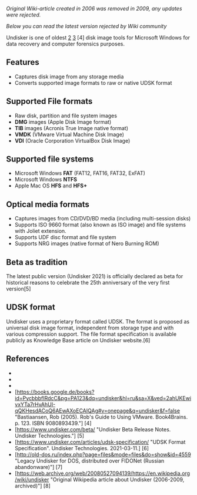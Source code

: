 *Original Wiki-article created in 2006 was removed in 2009, any updates were rejected.*

*Below you can read the latest version rejected by Wiki community*

Undisker is one of oldest [2] [3] [4] disk image tools for Microsoft Windows for data recovery and computer forensics purposes.

## Features
- Captures disk image from any storage media
- Converts supported image formats to raw or native UDSK format

## Supported File formats
- Raw disk, partition and file system images
- **DMG** images (Apple Disk Image format)
- **TIB** images (Acronis True Image native format)
- **VMDK** (VMware Virtual Machine Disk Image)
- **VDI** (Oracle Corporation VirtualBox Disk Image)

## Supported file systems
- Microsoft Windows **FAT** (FAT12, FAT16, FAT32, ExFAT)
- Microsoft Windows **NTFS**
- Apple Mac OS **HFS** and **HFS+**

## Optical media formats
- Captures images from CD/DVD/BD media (including multi-session disks)
- Supports ISO 9660 format (also known as ISO image) and file systems with Joliet extension.
- Supports UDF disc format and file system
- Supports NRG images (native format of Nero Burning ROM)

## Beta as tradition
The latest public version (Undisker 2021) is officially declared as beta for historical reasons to celebrate the 25th anniversary of the very first version[5]

## UDSK format
Undisker uses a proprietary format called UDSK. The format is proposed as universal disk image format, independent from storage type and with various compression support. 
The file format specification is available publicly as Knowledge Base article on Undisker website.[6]

## References
- [1]: <https://www.undisker.com/25-years-of-undisker/> "25 years of Undisker. Undisker Technologies"
- [2]: https://books.google.de/books?id=6f-9thpH_PcC&pg=PA155&dq=PC+Annoyances+undisker&hl=ru&sa=X&ved=2ahUKEwj0pKLkv6_vAhXM0qQKHRoLBfUQ6AEwAHoECAAQAg#v=onepage&q=PC%20Annoyances%20undisker&f=false "Bass, Steve (2003). PC Annoyances: How to Fix the Most Annoying Things about Your Personal Computer. O’Reilly Media. p. 155. ISBN 0-596-00593-8."
- [3]: https://link.springer.com/content/pdf/10.1007%2F978-1-4302-0027-7.pdf "Wolf, Chris; Halter, Erick M. (2005). Virtualization From the Desktop to the Enterprise. Apress Inc.. p. 89. ISBN 1-59059-495-9."
- [https://books.google.de/books?id=PycbbbfIRdcC&pg=PA123&dq=undisker&hl=ru&sa=X&ved=2ahUKEwivxYTa7rHvAhUI-qQKHesdACoQ6AEwAXoECAIQAg#v=onepage&q=undisker&f=false "Bastiaansen, Rob (2005). Rob's Guide to Using VMware. Book4Brains. p. 123. ISBN 9080893439."] [4]
- [https://www.undisker.com/beta/ "Undisker Beta Release Notes. Undisker Technologies."] [5]
- [https://www.undisker.com/articles/udsk-specification/ "UDSK Format Specification". Undisker Technologies. 2021-03-11.] [6]
- [http://old-dos.ru/index.php?page=files&mode=files&do=show&id=4559 "Legacy Undisker for DOS, distributed over FIDONet (Russian abandonware)"] [7]
- [https://web.archive.org/web/20080527094139/https://en.wikipedia.org/wiki/undisker "Original Wikipedia article about Undisker (2006-2009, archived)"] [8]
